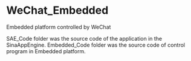 # WeChat_Embedded
Embedded platform controlled by WeChat

SAE_Code folder was the source code of the application in the SinaAppEngine.
Embedded_Code folder was the source code of control program in Embedded platform.
